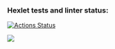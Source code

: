 ### Hexlet tests and linter status:

[![Actions Status](https://github.com/TechnoPr0/python-project-49/workflows/hexlet-check/badge.svg)](https://github.com/TechnoPr0/python-project-49/actions)

<a href="https://codeclimate.com/github/TechnoPr0/python-project-49/maintainability"><img src="https://api.codeclimate.com/v1/badges/c9da0c762e1cebfe0305/maintainability" /></a>
